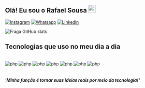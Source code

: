 ## Olá! Eu sou o Rafael Sousa <img src="https://media.giphy.com/media/hvRJCLFzcasrR4ia7z/giphy.gif" width="25px">

[![Instagram](https://img.shields.io/badge/Instagram-E4405F?style=for-the-badge&logo=instagram&logoColor=white)](https://instagram.com/r.sousa.21)
[![Whatsapp](https://img.shields.io/badge/WhatsApp-25D366?style=for-the-badge&logo=whatsapp&logoColor=white)](https://api.whatsapp.com/send?phone=5561994346828)
[![Linkedin](https://img.shields.io/badge/LinkedIn-0077B5?style=for-the-badge&logo=linkedin&logoColor=white)](https://www.linkedin.com/in/rafael-silva-sousa-3a6413216/)

![Fraga GitHub stats](https://github-readme-stats.vercel.app/api?username=r-s-sousa&show_icons=true&theme=gruvbox)

## Tecnologias que uso no meu dia a dia
<div style="display: inline_block"><br>
   <img align="center" alt="php" src="https://img.shields.io/badge/PHP-777BB4?style=for-the-badge&logo=php&logoColor=white">

   <img align="center" alt="php" src="https://img.shields.io/badge/HTML5-E34F26?style=for-the-badge&logo=html5&logoColor=white">

   <img align="center" alt="php" src="https://img.shields.io/badge/CSS3-1572B6?style=for-the-badge&logo=css3&logoColor=white">

   <img align="center" alt="php" src="https://img.shields.io/badge/JavaScript-323330?style=for-the-badge&logo=javascript&logoColor=F7DF1E">

   <img align="center" alt="php" src="https://img.shields.io/badge/MySQL-00000F?style=for-the-badge&logo=mysql&logoColor=white">

   <img align="center" alt="php" src="https://img.shields.io/badge/redis-00000F?style=for-the-badge&logo=redis&logoColor=white">

   <img align="center" alt="php" src="https://img.shields.io/badge/kubernets-00000F?style=for-the-badge&logo=kubernets&logoColor=white">
   <br>
   <br>
</div>

#### _'Minha função é tornar suas ideias reais por meio da tecnologia!'_
